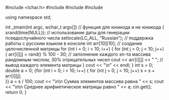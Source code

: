 ﻿#include <tchar.h>
#include <iostream>
#include <string>
#include <ctime>

using namespace std;

int _tmain(int argc, wchar_t argv[]) // функция для юникода и не юникода
{
	srand(time(NULL)); // использование даты для генерации псевдослучайного числа 
	setlocale(LC_ALL, "Russian"); // поддержка работы с русским языком в консоле
	int arr[10][10]; // создание целочисленной матрицы
	for (int i = 0; i < 10; i++)
	{
		for (int j = 0; j < 10; j++)
		{
			arr[i][j] = rand() % 100 - 30; // заполнение каждого эл-та массива рандомным числом, 30% отрицательных чисел
			cout << arr[i][j] << " ";  // вывод каждого элемента матрицы
		}
		cout << "\n" << endl;
	}
	int s = 0;
	double a = 0;
	{for (int i = 0; i < 10; i++)
	{
		for (int j = 0; j < 10; j++)
			s = s + arr[i][j];  
	}}
	a = s / 100; 
	cout << "\n\n Сумма элементов массива равна " << s;
	cout << "\n\n Среднее арифметическое матрицы равно " << a;
	cin.get();
	return 0;
}